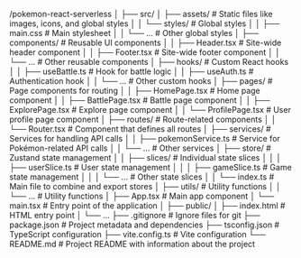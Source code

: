 /pokemon-react-serverless
│
├── src/
│   ├── assets/                     # Static files like images, icons, and global styles
│   │   └── styles/                 # Global styles
│   │       ├── main.css            # Main stylesheet
│   │       └── ...                 # Other global styles
│   ├── components/                 # Reusable UI components
│   │   ├── Header.tsx              # Site-wide header component
│   │   ├── Footer.tsx              # Site-wide footer component
│   │   └── ...                     # Other reusable components
│   ├── hooks/                      # Custom React hooks
│   │   ├── useBattle.ts            # Hook for battle logic
│   │   ├── useAuth.ts              # Authentication hook
│   │   └── ...                     # Other custom hooks
│   ├── pages/                      # Page components for routing
│   │   ├── HomePage.tsx            # Home page component
│   │   ├── BattlePage.tsx          # Battle page component
│   │   ├── ExplorePage.tsx         # Explore page component
│   │   └── ProfilePage.tsx         # User profile page component
│   ├── routes/                     # Route-related components
│   │   └── Router.tsx              # Component that defines all routes
│   ├── services/                   # Services for handling API calls
│   │   ├── pokemonService.ts       # Service for Pokémon-related API calls
│   │   └── ...                     # Other services
│   ├── store/                      # Zustand state management
│   │   ├── slices/                 # Individual state slices
│   │   │   ├── userSlice.ts        # User state management
│   │   │   ├── gameSlice.ts        # Game state management
│   │   │   └── ...                 # Other state slices
│   │   └── index.ts                # Main file to combine and export stores
│   ├── utils/                      # Utility functions
│   │   └── ...                     # Utility functions
│   ├── App.tsx                     # Main app component
│   └── main.tsx                    # Entry point of the application
│
├── public/
│   ├── index.html                  # HTML entry point
│   └── ...
├── .gitignore                      # Ignore files for git
├── package.json                    # Project metadata and dependencies
├── tsconfig.json                   # TypeScript configuration
├── vite.config.ts                  # Vite configuration
└── README.md                       # Project README with information about the project
